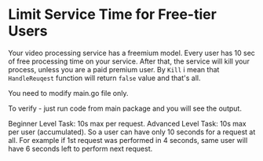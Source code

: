 # Limit Service Time for Free-tier Users

Your video processing service has a freemium model. Every user has 10
sec of free processing time on your service. After that, the
service will kill your process, unless you are a paid premium user.
By `Kill` i mean that `HandleReuqest` function will return `false` value and that's all. 

You need to modify main.go file only.

To verify - just run code from main package and you will see the output.

Beginner Level Task: 10s max per request.
Advanced Level Task: 10s max per user (accumulated). So a user can have only 10 seconds for a request at all. For example
if 1st request was performed in 4 seconds, same user will have 6 seconds left to perform next request.

